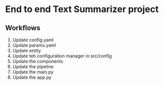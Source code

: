 # End to end Text Summarizer project

## Workflows

1. Update config.yaml
2. Update params.yaml
3. Update entity
4. Update teh configuration manager in src/config
5. Update the components
6. Update the pipeline
7. Update the main.py
8. Update the app.py